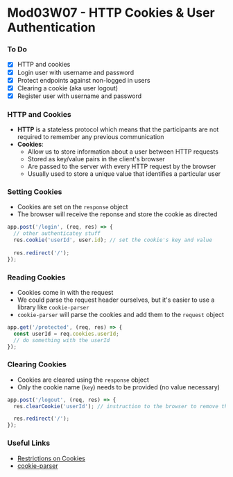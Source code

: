 # Mod03W07 - HTTP Cookies & User Authentication

### To Do
- [x] HTTP and cookies
- [x] Login user with username and password
- [x] Protect endpoints against non-logged in users
- [x] Clearing a cookie (aka user logout)
- [x] Register user with username and password

### HTTP and Cookies
* **HTTP** is a stateless protocol which means that the participants are not required to remember any previous communication
* **Cookies**:
  * Allow us to store information about a user between HTTP requests
  * Stored as key/value pairs in the client's browser
  * Are passed to the server with every HTTP request by the browser
  * Usually used to store a unique value that identifies a particular user

### Setting Cookies
* Cookies are set on the `response` object
* The browser will receive the reponse and store the cookie as directed

```js
app.post('/login', (req, res) => {
  // other authenticatey stuff
  res.cookie('userId', user.id); // set the cookie's key and value
  
  res.redirect('/');
});
```

### Reading Cookies
* Cookies come in with the request
* We could parse the request header ourselves, but it's easier to use a library like `cookie-parser`
* `cookie-parser` will parse the cookies and add them to the `request` object

```js
app.get('/protected', (req, res) => {
  const userId = req.cookies.userId;
  // do something with the userId
});
```

### Clearing Cookies
* Cookies are cleared using the `response` object
* Only the cookie name (`key`) needs to be provided (no value necessary)

```js
app.post('/logout', (req, res) => {
  res.clearCookie('userId'); // instruction to the browser to remove the `userId` cookie

  res.redirect('/');
});
```

### Useful Links
* [Restrictions on Cookies](https://flaviocopes.com/cookies/#restrictions-of-cookies)
* [cookie-parser](https://www.npmjs.com/package/cookie-parser)